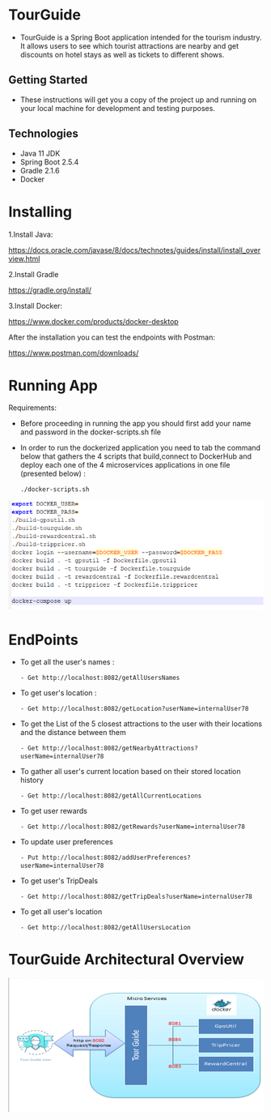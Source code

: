 # TourGuide
- TourGuide is a Spring Boot application  intended for the tourism industry. It allows users to see which tourist attractions are nearby and get discounts on hotel stays as well as tickets to different shows.
## Getting Started
- These instructions will get you a copy of the project up and running on your local machine for development and testing purposes.
## Technologies
- Java 11 JDK
- Spring Boot 2.5.4
- Gradle 2.1.6
- Docker
# Installing

1.Install Java:

https://docs.oracle.com/javase/8/docs/technotes/guides/install/install_overview.html

2.Install Gradle

https://gradle.org/install/

3.Install Docker:

https://www.docker.com/products/docker-desktop

After the installation you can test the endpoints with Postman:

https://www.postman.com/downloads/
# Running App
Requirements:
- Before proceeding in running the app you should first add your name and password in the docker-scripts.sh file
- In order to run the dockerized application you need to tab the command below that 
gathers the 4 scripts that build,connect to DockerHub and deploy each one of the 4 microservices applications in one file (presented below) :

      ./docker-scripts.sh

![img_2.png](img_2.png)
# EndPoints
- To get all the user's names :
      
      - Get http://localhost:8082/getAllUsersNames

- To get user's location :

      - Get http://localhost:8082/getLocation?userName=internalUser78

- To get the List of the 5 closest attractions to the user with their locations and the distance between them

      - Get http://localhost:8082/getNearbyAttractions?userName=internalUser78

- To gather all user's current location based on their stored location history

      - Get http://localhost:8082/getAllCurrentLocations

- To get user rewards

      - Get http://localhost:8082/getRewards?userName=internalUser78

- To update user preferences

      - Put http://localhost:8082/addUserPreferences?userName=internalUser78 

- To get user's TripDeals

      - Get http://localhost:8082/getTripDeals?userName=internalUser78

- To get all user's location

      - Get http://localhost:8082/getAllUsersLocation

# TourGuide Architectural Overview
![img_3.png](img_3.png)
        